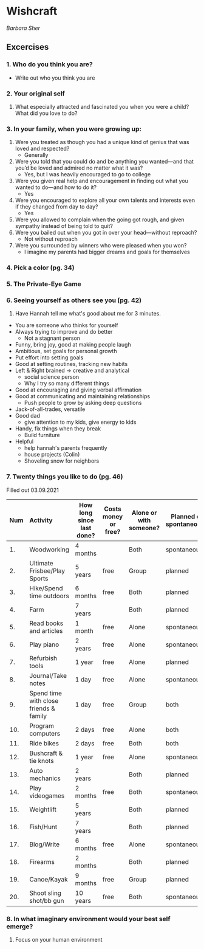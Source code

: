 # Wishcraft

_Barbara Sher_

## Excercises

### 1. Who do you think you are?

- Write out who you think you are

### 2. Your original self

1.  What especially attracted and fascinated you when you were a child? What did you love to do?

### 3. In your family, when you were growing up:

1.  Were you treated as though you had a unique kind of genius that was loved and respected?
    - Generally
2.  Were you told that you could do and be anything you wanted—and that you’d be loved and admired no matter what it was?
    - Yes, but I was heavily encouraged to go to college
3.  Were you given real help and encouragement in finding out what you wanted to do—and how to do it?
    - Yes
4.  Were you encouraged to explore all your own talents and interests even if they changed from day to day?
    - Yes
5.  Were you allowed to complain when the going got rough, and given sympathy instead of being told to quit?
6.  Were you bailed out when you got in over your head—without reproach?
    - Not without reproach
7.  Were you surrounded by winners who were pleased when you won?
    - I imagine my parents had bigger dreams and goals for themselves

### 4. Pick a color (pg. 34)

### 5. The Private-Eye Game

### 6. Seeing yourself as others see you (pg. 42)

1.  Have Hannah tell me what's good about me for 3 minutes.

- You are someone who thinks for yourself
- Always trying to improve and do better
  - Not a stagnant person
- Funny, bring joy, good at making people laugh
- Ambitious, set goals for personal growth
- Put effort into setting goals
- Good at setting routines, tracking new habits
- Left & Right brained -> creative and analytical
  - social science person
  - Why I try so many different things
- Good at encouraging and giving verbal affirmation
- Good at communicating and maintaining relationships
  - Push people to grow by asking deep questions
- Jack-of-all-trades, versatile
- Good dad
  - give attention to my kids, give energy to kids
- Handy, fix things when they break
  - Build furniture
- Helpful
  - help hannah's parents frequently
  - house projects (Colin)
  - Shoveling snow for neighbors

### 7. Twenty things you like to do (pg. 46)

Filled out 03.09.2021

| Num | Activity | How long since last done? | Costs money or free? | Alone or with someone? | Planned or spontaneous? | Job related? | Physical risk? | Fast or slow-paced? | Mind, body or spiritual? |
| :-- | :-- | --- | --- | --- | --- | --- | --- | --- | --- |
| 1. | Woodworking | 4 months | $$$$ | Both | spontaneous | No | Yes |  |  |
| 2. | Ultimate Frisbee/Play Sports | 5 years | free | Group | planned | No | Yes |  |  |
| 3. | Hike/Spend time outdoors | 6 months | free | Both | planned | No | No |  |  |
| 4. | Farm | 7 years | $$$$ | Both | planned | No | Yes |  |  |
| 5. | Read books and articles | 1 month | free | Alone | spontaneous | No | No |  |  |
| 6. | Play piano | 2 years | free | Alone | spontaneous | No | No |  |  |
| 7. | Refurbish tools | 1 year | free | Alone | planned | No | No |  |  |
| 8. | Journal/Take notes | 1 day | free | Alone | spontaneous | No | No |  |  |
| 9. | Spend time with close friends & family | 1 day | free | Group | both | No | No |  |  |
| 10. | Program computers | 2 days | free | Alone | both | Yes | No |  |  |
| 11. | Ride bikes | 2 days | free | Both | both | No | Yes |  |  |
| 12. | Bushcraft & tie knots | 1 year | free | Alone | spontaneous | No | Yes |  |  |
| 13. | Auto mechanics | 2 years | $$$$ | Both | planned | No | Yes |  |  |
| 14. | Play videogames | 2 months | free | Both | spontaneous | No | No |  |  |
| 15. | Weightlift | 5 years | $$$$ | Both | planned | No | Yes |  |  |
| 16. | Fish/Hunt | 7 years | $$$$ | Both | planned | No | No |  |  |
| 17. | Blog/Write | 6 months | free | Alone | spontaneous | No | No |  |  |
| 18. | Firearms | 2 months | $$$$ | Both | planned | No | Yes |  |  |
| 19. | Canoe/Kayak | 9 months | free | Group | planned | No | Yes |  |  |
| 20. | Shoot sling shot/bb gun | 10 years | free | Both | spontaneous | No | Yes |  |  |

### 8. In what imaginary environment would your best self emerge?

1.  Focus on your human environment

